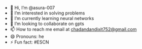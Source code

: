 - 👋 Hi, I’m @asura-007
- 👀 I’m interested in solving problems 
- 🌱 I’m currently learning neural networks 
- 💞️ I’m looking to collaborate on gpts 
- 📫 How to reach me email at chadandandixit752@gmail.com
- 😄 Pronouns: he
- ⚡ Fun fact: #ESCN

<!---
asura-007/asura-007 is a ✨ special ✨ repository because its `README.md` (this file) appears on your GitHub profile.
You can click the Preview link to take a look at your changes.
--->
